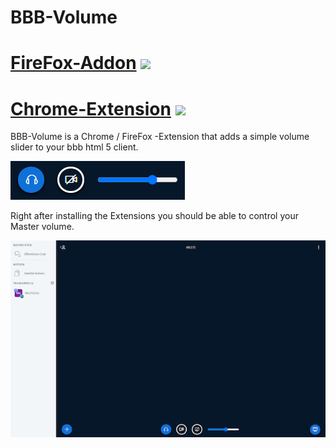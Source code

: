 # BBB-Volume

# [FireFox-Addon](https://addons.mozilla.org/de/firefox/addon/bbb-volume/) <img src="https://user-media-prod-cdn.itsre-sumo.mozilla.net/uploads/products/2020-04-14-08-36-13-8dda6f.png" style="height: 30px; width: auto" href="https://addons.mozilla.org/de/firefox/addon/bbb-volume/">

# [Chrome-Extension]() <img src="https://lh3.googleusercontent.com/0cDOOJjp8pUGDDFLqHFITEi35uMGZ5wHpZ9KTKridxk71kpR9MfeydpQqG5n8Mvetvkg5iVuZGeL2xMvxgBY_UL-T9p0x_Eo4EAh" style="height: 30px; width: auto">


BBB-Volume is a Chrome / FireFox -Extension that adds a simple volume slider to your bbb html 5 client.

<img src=".assets/volumeSlider.png">

Right after installing the Extensions you should be able to control your Master volume.

<img src=".assets/bw.png">


